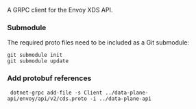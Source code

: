A GRPC client for the Envoy XDS API.

### Submodule
The required proto files need to be included as a Git submodule:

    git submodule init
    git submodule update


### Add protobuf references

     dotnet-grpc add-file -s Client ../data-plane-api/envoy/api/v2/cds.proto -i ../data-plane-api